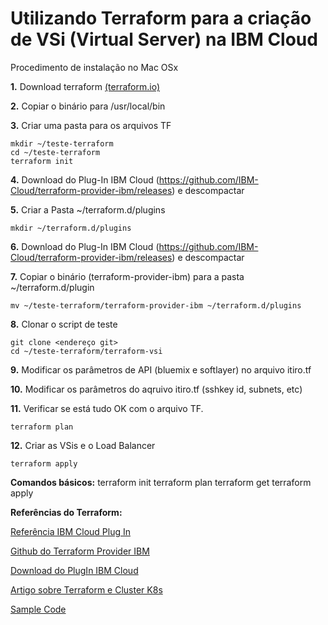 # Utilizando Terraform para a criação de VSi (Virtual Server) na IBM Cloud

Procedimento de instalação no Mac OSx

**1.** Download terraform [(terraform.io)](https://terraform.io)

**2.** Copiar o binário para /usr/local/bin

**3.** Criar uma pasta para os arquivos TF
```/bin/bash
mkdir ~/teste-terraform
cd ~/teste-terraform
terraform init
```

**4.** Download do Plug-In IBM Cloud (https://github.com/IBM-Cloud/terraform-provider-ibm/releases) e descompactar

**5.** Criar a Pasta ~/terraform.d/plugins
```/bin/bash
mkdir ~/terraform.d/plugins
```

**6.** Download do Plug-In IBM Cloud (https://github.com/IBM-Cloud/terraform-provider-ibm/releases) e descompactar

**7.** Copiar o binário (terraform-provider-ibm) para a pasta ~/terraform.d/plugin
```
mv ~/teste-terraform/terraform-provider-ibm ~/terraform.d/plugins
```

**8.** Clonar o script de teste
```
git clone <endereço git>
cd ~/teste-terraform/terraform-vsi
```
**9.** Modificar os parâmetros de API (bluemix e softlayer) no arquivo itiro.tf

**10.** Modificar os parâmetros do aqruivo itiro.tf (sshkey id, subnets, etc)

**11.** Verificar se está tudo OK com o arquivo TF.
```
terraform plan
```

**12.** Criar as VSis e o Load Balancer
```
terraform apply
```

**Comandos básicos:**
terraform init
terraform plan
terraform get
terraform apply

**Referências do Terraform:**

[Referência IBM Cloud Plug In](https://ibm-cloud.github.io/tf-ibm-docs/v0.7.0/)

[Github do Terraform Provider IBM](https://github.com/IBM-Cloud/terraform-provider-ibm)

[Download do PlugIn IBM Cloud](https://github.com/IBM-Cloud/terraform-provider-ibm/releases)

[Artigo sobre Terraform e Cluster K8s](https://www.ibm.com/blogs/bluemix/2017/09/using-ibm-cloud-provider-provision-infrastructure/)

[Sample Code](https://github.com/Cloud-Schematics)
